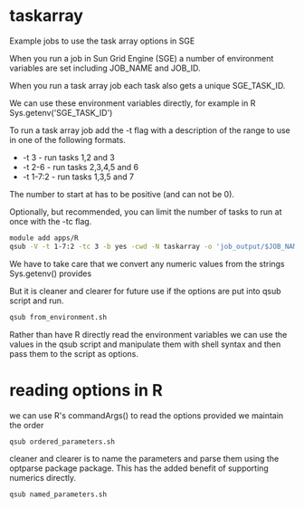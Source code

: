 # taskarray
Example jobs to use the task array options in SGE

When you run a job in Sun Grid Engine (SGE) a number of environment variables are set including JOB_NAME and JOB_ID.

When you run a task array job each task also gets a unique SGE_TASK_ID.

We can use these environment variables directly, for example in R Sys.getenv('SGE_TASK_ID')

To run a task array job add the -t flag with a description of the range to use in one of the following formats.

* -t 3     - run tasks 1,2 and 3
* -t 2-6   - run tasks 2,3,4,5 and 6
* -t 1-7:2 - run tasks 1,3,5 and 7

The number to start at has to be positive (and can not be 0). 

Optionally, but recommended, you can limit the number of tasks to run at once with the -tc flag.

```bash
module add apps/R
qsub -V -t 1-7:2 -tc 3 -b yes -cwd -N taskarray -o 'job_output/$JOB_NAME-$JOB_ID-$TASK_ID' $(which Rscript) --vanilla from_environment.R
```

We have to take care that we convert any numeric values from the strings Sys.getenv() provides

But it is cleaner and clearer for future use if the options are put into qsub script and run.

```bash
qsub from_environment.sh
```

Rather than have R directly read the environment variables we can use the values in the qsub script and manipulate them with shell syntax and then pass them to the script as options.

# reading options in R

we can use R's commandArgs() to read the options provided we maintain the order

```bash
qsub ordered_parameters.sh
```

cleaner and clearer is to name the parameters and parse them using the optparse package package. This has the added benefit of supporting numerics directly.

```bash
qsub named_parameters.sh
```
